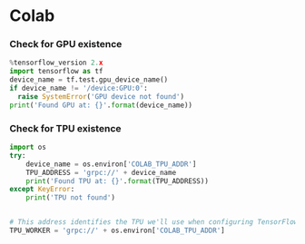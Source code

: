 # Colab

### Check for GPU existence

```python
%tensorflow_version 2.x
import tensorflow as tf
device_name = tf.test.gpu_device_name()
if device_name != '/device:GPU:0':
  raise SystemError('GPU device not found')
print('Found GPU at: {}'.format(device_name))
```

### Check for TPU existence

```python
import os
try:
    device_name = os.environ['COLAB_TPU_ADDR']
    TPU_ADDRESS = 'grpc://' + device_name
    print('Found TPU at: {}'.format(TPU_ADDRESS))
except KeyError:
    print('TPU not found')


# This address identifies the TPU we'll use when configuring TensorFlow.
TPU_WORKER = 'grpc://' + os.environ['COLAB_TPU_ADDR']
```

